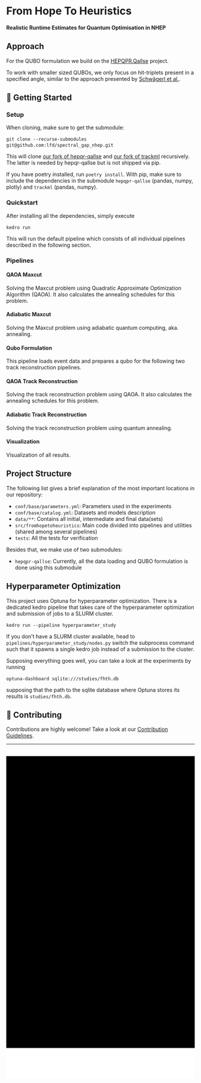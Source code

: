 # From Hope To Heuristics
**Realistic Runtime Estimates for Quantum Optimisation in NHEP**

## Approach

For the QUBO formulation we build on the [HEPQPR.Qallse](https://github.com/derlin/hepqpr-qallse) project.

<!-- TODO: add description -->

To work with smaller sized QUBOs, we only focus on hit-triplets present in a specified angle, similar to the approach presented by [Schwägerl et al.](https://arxiv.org/pdf/2303.13249).

## :rocket: Getting Started

### Setup

When cloning, make sure to get the submodule:
```
git clone --recurse-submodules git@github.com:lfd/spectral_gap_nhep.git
```
This will clone [our fork of hepqr-qallse](https://github.com/lfd/hepqpr-qallse) and [our fork of trackml](https://github.com/lfd/trackml) recursively.
The latter is needed by hepqr-qallse but is not shipped via pip.

If you have poetry installed, run `poetry install`.
With pip, make sure to include the dependencies in the submodule `hepqpr-qallse` (pandas, numpy, plotly) and `trackml` (pandas, numpy).


### Quickstart

After installing all the dependencies, simply execute
```
kedro run
```

This will run the default pipeline which consists of all individual pipelines described in the following section.

### Pipelines

#### QAOA Maxcut

Solving the Maxcut problem using Quadratic Approximate Optimization Algorithm (QAOA).
It also calculates the annealing schedules for this problem.

#### Adiabatic Maxcut

Solving the Maxcut problem using adiabatic quantum computing, aka. annealing.

#### Qubo Formulation

This pipeline loads event data and prepares a qubo for the following two track reconstruction pipelines.

#### QAOA Track Reconstruction

Solving the track reconstruction problem using QAOA.
It also calculates the annealing schedules for this problem.

#### Adiabatic Track Reconstruction

Solving the track reconstruction problem using quantum annealing.

#### Visualization

Visualization of all results.

## Project Structure

The following list gives a brief explanation of the most important locations in our repository:
- `conf/base/parameters.yml`: Parameters used in the experiments
- `conf/base/catalog.yml`: Datasets and models description
- `data/**`: Contains all initial, intermediate and final data(sets)
- `src/fromhopetoheuristics`: Main code divided into pipelines and utilities (shared among several pipelines)
- `tests`: All the tests for verification

Besides that, we make use of two submodules:
- `hepqpr-qallse`: Currently, all the data loading and QUBO formulation is done using this submodule

## Hyperparameter Optimization

This project uses Optuna for hyperparameter optimization.
There is a dedicated kedro pipeline that takes care of the hyperparameter optimization and submission of jobs to a SLURM cluster.
```
kedro run --pipeline hyperparameter_study
```

If you don't have a SLURM cluster available, head to `pipelines/hyperparameter_study/nodes.py` switch the subprocess command such that it spawns a single kedro job instead of a submission to the cluster.

Supposing everything goes well, you can take a look at the experiments by running
```
optuna-dashboard sqlite:///studies/fhth.db
```
supposing that the path to the sqlite database where Optuna stores its results is `studies/fhth.db`.

## 🚧 Contributing

Contributions are highly welcome! Take a look at our [Contribution Guidelines](https://github.com/lfd/spectral_gap_nhep/blob/main/CONTRIBUTING.md).

---

![overview](doc/kedro-pipeline.svg)